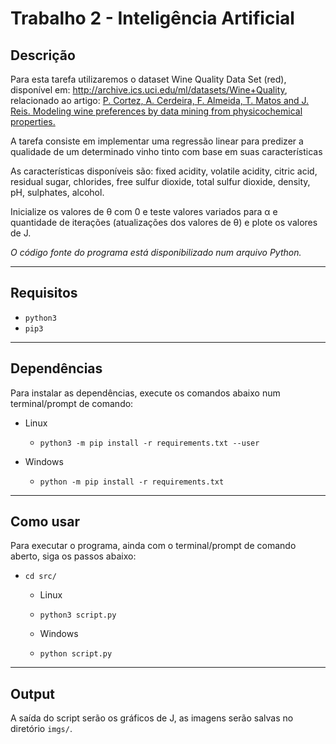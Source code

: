 # Trabalho 2 - Inteligência Artificial

## Descrição
Para esta tarefa utilizaremos o dataset Wine Quality Data Set (red), disponível em: http://archive.ics.uci.edu/ml/datasets/Wine+Quality, relacionado ao artigo: [P. Cortez, A. Cerdeira, F. Almeida, T. Matos and J. Reis. Modeling wine preferences by data mining from physicochemical properties.](https://linkinghub.elsevier.com/retrieve/pii/S0167923609001377)

A tarefa consiste em implementar uma regressão linear para predizer a qualidade de um determinado vinho tinto com base em suas características

As características disponíveis são: fixed acidity, volatile acidity, citric acid, residual sugar, chlorides, free sulfur dioxide, total sulfur dioxide, density, pH, sulphates, alcohol.

Inicialize os valores de θ com 0 e teste valores variados para α e quantidade de iterações (atualizações dos valores de θ) e plote os valores de J.

*O código fonte do programa está disponibilizado num arquivo Python.*

---
## Requisitos

* `python3`
* `pip3`
  
---
## Dependências

Para instalar as dependências, execute os comandos abaixo num terminal/prompt de comando:

* Linux
  * `python3 -m pip install -r requirements.txt --user`

* Windows
  * `python -m pip install -r requirements.txt`

---
## Como usar

Para executar o programa, ainda com o terminal/prompt de comando aberto, siga os passos abaixo:
* `cd src/`
  * Linux
  * `python3 script.py`


  * Windows
  * `python script.py`

---
## Output

A saída do script serão os gráficos de J, as imagens serão salvas no diretório `imgs/`.
